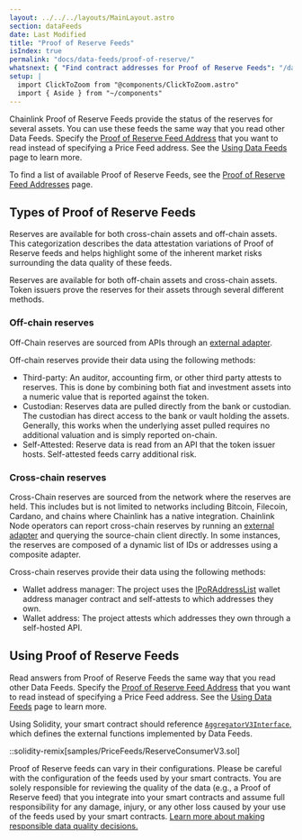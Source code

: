 ```yaml
---
layout: ../../../layouts/MainLayout.astro
section: dataFeeds
date: Last Modified
title: "Proof of Reserve Feeds"
isIndex: true
permalink: "docs/data-feeds/proof-of-reserve/"
whatsnext: { "Find contract addresses for Proof of Reserve Feeds": "/data-feeds/proof-of-reserve/addresses/" }
setup: |
  import ClickToZoom from "@components/ClickToZoom.astro"
  import { Aside } from "~/components"
---
```


Chainlink Proof of Reserve Feeds provide the status of the reserves for several assets. You can use these feeds the same way that you read other Data Feeds. Specify the [Proof of Reserve Feed Address](/data-feeds/proof-of-reserve/addresses/) that you want to read instead of specifying a Price Feed address. See the [Using Data Feeds](/data-feeds/using-data-feeds/) page to learn more.

To find a list of available Proof of Reserve Feeds, see the [Proof of Reserve Feed Addresses](/data-feeds/proof-of-reserve/addresses/) page.

## Types of Proof of Reserve Feeds

Reserves are available for both cross-chain assets and off-chain assets. This categorization describes the data attestation variations of Proof of Reserve feeds and helps highlight some of the inherent market risks surrounding the data quality of these feeds.

Reserves are available for both off-chain assets and cross-chain assets. Token issuers prove the reserves for their assets through several different methods.

### Off-chain reserves

Off-Chain reserves are sourced from APIs through an [external adapter](/chainlink-nodes/external-adapters/external-adapters).

<ClickToZoom src='/images/data-feed/off-chain-reserves.webp' />

Off-chain reserves provide their data using the following methods:

- Third-party: An auditor, accounting firm, or other third party attests to reserves. This is done by combining both fiat and investment assets into a numeric value that is reported against the token.
- Custodian: Reserves data are pulled directly from the bank or custodian. The custodian has direct access to the bank or vault holding the assets. Generally, this works when the underlying asset pulled requires no additional valuation and is simply reported on-chain.
- Self-Attested: Reserve data is read from an API that the token issuer hosts. Self-attested feeds carry additional risk.

### Cross-chain reserves

Cross-Chain reserves are sourced from the network where the reserves are held. This includes but is not limited to networks including Bitcoin, Filecoin, Cardano, and chains where Chainlink has a native integration. Chainlink Node operators can report cross-chain reserves by running an [external adapter](/chainlink-nodes/external-adapters/external-adapters) and querying the source-chain client directly. In some instances, the reserves are composed of a dynamic list of IDs or addresses using a composite adapter.

<ClickToZoom src='/images/data-feed/cross-chain-reserves.webp' />

Cross-chain reserves provide their data using the following methods:

- Wallet address manager: The project uses the [IPoRAddressList](https://github.com/smartcontractkit/chainlink/blob/develop/contracts/src/v0.8/interfaces/PoRAddressList.sol) wallet address manager contract and self-attests to which addresses they own.
- Wallet address: The project attests which addresses they own through a self-hosted API.

## Using Proof of Reserve Feeds

Read answers from Proof of Reserve Feeds the same way that you read other Data Feeds. Specify the [Proof of Reserve Feed Address](/data-feeds/proof-of-reserve/addresses/) that you want to read instead of specifying a Price Feed address. See the [Using Data Feeds](/data-feeds/using-data-feeds/) page to learn more.

Using Solidity, your smart contract should reference [`AggregatorV3Interface`](https://github.com/smartcontractkit/chainlink/blob/master/contracts/src/v0.8/interfaces/AggregatorV3Interface.sol), which defines the external functions implemented by Data Feeds.

::solidity-remix[samples/PriceFeeds/ReserveConsumerV3.sol]

<Aside title="Disclaimer" type="caution">
  <p>
    Proof of Reserve feeds can vary in their configurations. Please be careful with the configuration of the feeds
    used by your smart contracts. You are solely responsible for reviewing the quality of the data (e.g., a Proof
    of Reserve feed) that you integrate into your smart contracts and assume full responsibility for any damage,
    injury, or any other loss caused by your use of the feeds used by your smart contracts.
    <a href="/data-feeds/selecting-data-feeds#risk-mitigation">
    Learn more about making responsible data quality decisions.
    </a>
  </p>
</Aside>
